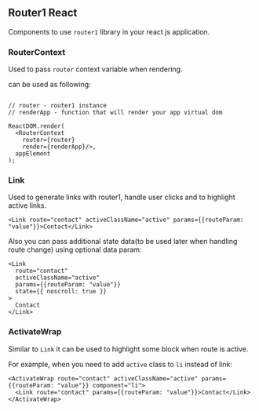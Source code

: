 ## Router1 React

Components to use `router1` library in your react js application.
 
### RouterContext

Used to pass `router` context variable when rendering.

can be used as following: 

```JSX

// router - router1 instance
// renderApp - function that will render your app virtual dom
 
ReactDOM.render(
  <RouterContext
    router={router}
    render={renderApp}/>,
  appElement
);
```

### Link
 
Used to generate links with router1, handle user clicks and to highlight active links.

```JSX
<Link route="contact" activeClassName="active" params={{routeParam: "value"}}>Contact</Link>
```
Also you can pass additional state data(to be used later when handling route change) using optional data param:
 

```JSX
<Link
  route="contact"
  activeClassName="active"
  params={{routeParam: "value"}}
  state={{ noscroll: true }}
>
  Contact
</Link>
```
### ActivateWrap

Similar to `Link` it can be used to highlight some block when route is active.

For example, when you need to add `active` class to `li` instead of link:

```JSX
<ActivateWrap route="contact" activeClassName="active" params={{routeParam: "value"}} component="li">
  <Link route="contact" params={{routeParam: "value"}}>Contact</Link>
</ActivateWrap>
```

